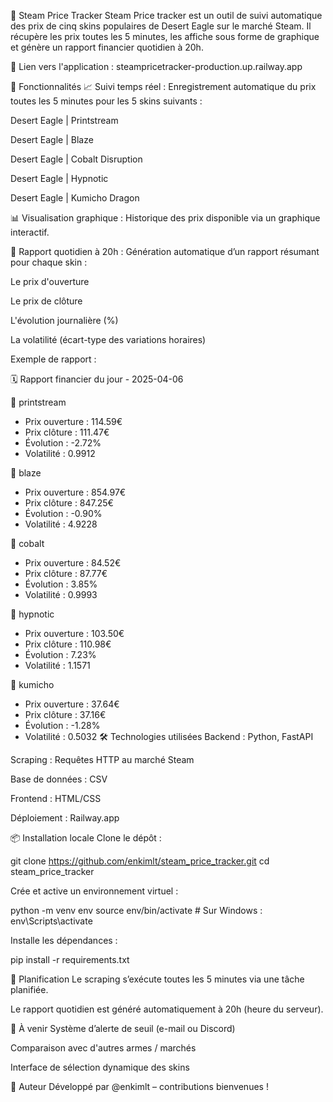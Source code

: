 🧪 Steam Price Tracker
Steam Price tracker est un outil de suivi automatique des prix de cinq skins populaires de Desert Eagle sur le marché Steam. Il récupère les prix toutes les 5 minutes, les affiche sous forme de graphique et génère un rapport financier quotidien à 20h.

🔗 Lien vers l'application : steampricetracker-production.up.railway.app

🚀 Fonctionnalités
📈 Suivi temps réel : Enregistrement automatique du prix toutes les 5 minutes pour les 5 skins suivants :

Desert Eagle | Printstream

Desert Eagle | Blaze

Desert Eagle | Cobalt Disruption

Desert Eagle | Hypnotic

Desert Eagle | Kumicho Dragon

📊 Visualisation graphique : Historique des prix disponible via un graphique interactif.

🧾 Rapport quotidien à 20h : Génération automatique d’un rapport résumant pour chaque skin :

Le prix d'ouverture

Le prix de clôture

L'évolution journalière (%)

La volatilité (écart-type des variations horaires)

Exemple de rapport :

🗓 Rapport financier du jour - 2025-04-06

🔫 printstream
  - Prix ouverture : 114.59€
  - Prix clôture   : 111.47€
  - Évolution      : -2.72%
  - Volatilité     : 0.9912

🔫 blaze
  - Prix ouverture : 854.97€
  - Prix clôture   : 847.25€
  - Évolution      : -0.90%
  - Volatilité     : 4.9228

🔫 cobalt
  - Prix ouverture : 84.52€
  - Prix clôture   : 87.77€
  - Évolution      : 3.85%
  - Volatilité     : 0.9993

🔫 hypnotic
  - Prix ouverture : 103.50€
  - Prix clôture   : 110.98€
  - Évolution      : 7.23%
  - Volatilité     : 1.1571

🔫 kumicho
  - Prix ouverture : 37.64€
  - Prix clôture   : 37.16€
  - Évolution      : -1.28%
  - Volatilité     : 0.5032
🛠️ Technologies utilisées
Backend : Python, FastAPI

Scraping : Requêtes HTTP au marché Steam

Base de données : CSV

Frontend : HTML/CSS

Déploiement : Railway.app

📦 Installation locale
Clone le dépôt :

git clone https://github.com/enkimlt/steam_price_tracker.git
cd steam_price_tracker

Crée et active un environnement virtuel :

python -m venv env
source env/bin/activate  # Sur Windows : env\Scripts\activate

Installe les dépendances :

pip install -r requirements.txt


📅 Planification
Le scraping s’exécute toutes les 5 minutes via une tâche planifiée.

Le rapport quotidien est généré automatiquement à 20h (heure du serveur).

🧠 À venir
Système d’alerte de seuil (e-mail ou Discord)

Comparaison avec d'autres armes / marchés

Interface de sélection dynamique des skins

👤 Auteur
Développé par @enkimlt – contributions bienvenues !

